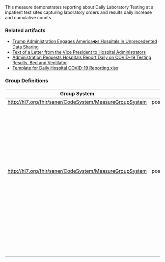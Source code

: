 <!-- Measure-FEMADailyHospitalCOVID19Reporting-intro.md {% comment %}
*****************************************************************************************
*                            WARNING: DO NOT EDIT THIS FILE                             *
*                                                                                       *
* This file is generated by SUSHI. Any edits you make to this file will be overwritten. *
*                                                                                       *
* To change the contents of this file, edit the original source file at:                *
* ig-data\input\includes\Measure-FEMADailyHospitalCOVID19Reporting-intro.md             *
*****************************************************************************************
{% endcomment %} -->

<p>This measure demonstrates reporting about Daily Laboratory Testing at a inpatient test sites capturing laboratory orders and results daily increase and cumulative counts.</p>

<div>
<h3>Related artifacts</h3>

<ul>
<li><a href='https://www.cms.gov/newsroom/press-releases/trump-administration-engages-americas-hospitals-unprecedented-data-sharing'>Trump Administration Engages America�s Hospitals in Unprecedented Data Sharing
<li><a href='https://www.whitehouse.gov/briefings-statements/text-letter-vice-president-hospital-administrators/'>Text of a Letter from the Vice President to Hospital Administrators</a></li>
<li><a href='https://www.aha.org/advisory/2020-03-30-coronavirus-update-administration-requests-hospitals-report-daily-covid-19'>Administration Requests Hospitals Report Daily on COVID-19 Testing Results, Bed and Ventilator</a></li>
<li><a href='https://images.magnetmail.net/images/clients/AHA_MCHF/attach/2020/March/0330/Template_for_Daily_Hospital_COVID19_Reporting.xlsx'>Template for Daily Hospital COVID-19 Reporting.xlsx</a></li>
</ul>

<div>
<h3>Group Definitions</h3>

Group System|Group Code|Population System|Population Code
------------|----------|-----------------|---------------
http://hl7.org/fhir/saner/CodeSystem/MeasureGroupSystem|positiveIncreasePercent|<nobr/>|<nobr/>
<nobr/>|<nobr/>|http://hl7.org/fhir/saner/CodeSystem/MeasuredValues<br/>http://terminology.hl7.org/CodeSystem/measure-population|totalOrdersIncrease<br/>initial-population
<nobr/>|<nobr/>|http://hl7.org/fhir/saner/CodeSystem/MeasuredValues<br/>http://terminology.hl7.org/CodeSystem/measure-population|totalTestResultsIncrease<br/>denominator
<nobr/>|<nobr/>|http://hl7.org/fhir/saner/CodeSystem/MeasuredValues<br/>http://terminology.hl7.org/CodeSystem/measure-population|positiveIncrease<br/>numerator
http://hl7.org/fhir/saner/CodeSystem/MeasureGroupSystem|positivePercent|<nobr/>|<nobr/>
<nobr/>|<nobr/>|http://hl7.org/fhir/saner/CodeSystem/MeasuredValues<br/>http://terminology.hl7.org/CodeSystem/measure-population|totalOrders<br/>initial-population
<nobr/>|<nobr/>|http://hl7.org/fhir/saner/CodeSystem/MeasuredValues<br/>http://terminology.hl7.org/CodeSystem/measure-population|totalTestResults<br/>denominator
<nobr/>|<nobr/>|http://hl7.org/fhir/saner/CodeSystem/MeasuredValues<br/>http://terminology.hl7.org/CodeSystem/measure-population|positive<br/>numerator
<nobr/>|<nobr/>|http://hl7.org/fhir/saner/CodeSystem/MeasuredValues<br/>http://terminology.hl7.org/CodeSystem/measure-population|rejected<br/>denominator-exclusion
